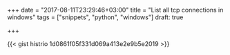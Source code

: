 +++
date = "2017-08-11T23:29:46+03:00"
title = "List all tcp connections in windows"
tags = ["snippets", "python", "windows"]
draft: true

+++

{{< gist histrio 1d0861f05f331d069a413e2e9b5e2019 >}}
